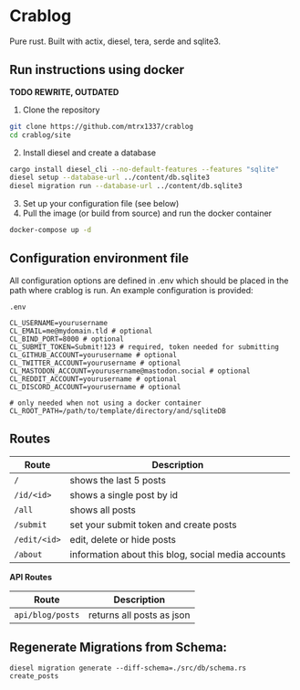# Crablog

Pure rust. Built with actix, diesel, tera, serde and sqlite3.

## Run instructions using docker

**TODO REWRITE, OUTDATED**

1. Clone the repository
```bash
git clone https://github.com/mtrx1337/crablog
cd crablog/site
```
2. Install diesel and create a database
```bash
cargo install diesel_cli --no-default-features --features "sqlite"
diesel setup --database-url ../content/db.sqlite3
diesel migration run --database-url ../content/db.sqlite3
```
3. Set up your configuration file (see below)
4. Pull the image (or build from source) and run the docker container
```bash
docker-compose up -d
```

## Configuration environment file

All configuration options are defined in .env which should be placed in the path where crablog is run. An example configuration is provided:

`.env`
```
CL_USERNAME=yourusername
CL_EMAIL=me@mydomain.tld # optional
CL_BIND_PORT=8000 # optional
CL_SUBMIT_TOKEN=Submit!123 # required, token needed for submitting
CL_GITHUB_ACCOUNT=yourusername # optional
CL_TWITTER_ACCOUNT=yourusername # optional
CL_MASTODON_ACCOUNT=yourusername@mastodon.social # optional
CL_REDDIT_ACCOUNT=yourusername # optional
CL_DISCORD_ACCOUNT=yourusername # optional

# only needed when not using a docker container
CL_ROOT_PATH=/path/to/template/directory/and/sqliteDB
```

## Routes

| Route        | Description                                        |
| ------------ | -------------------------------------------------- |
| `/`          | shows the last 5 posts                             |
| `/id/<id>`   | shows a single post by id                          |
| `/all`       | shows all posts                                    |
| `/submit`    | set your submit token and create posts             |
| `/edit/<id>` | edit, delete or hide posts                         |
| `/about`     | information about this blog, social media accounts |
  
**API Routes**

| Route            | Description               |
| ---------------- | ------------------------- |
| `api/blog/posts` | returns all posts as json |

## Regenerate Migrations from Schema:

`diesel migration generate --diff-schema=./src/db/schema.rs create_posts`
